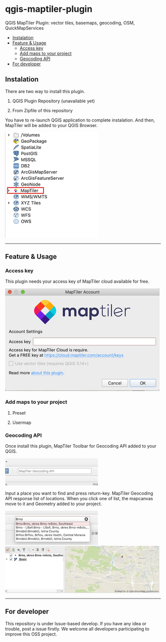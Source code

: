 # qgis-maptiler-plugin
QGIS MapTiler Plugin: vector tiles, basemaps, geocoding, OSM, QuickMapServices

<!-- TOC -->

- [Instalation](#instalation)
- [Feature & Usage](#feature--usage)
    - [Access key](#access-key)
    - [Add maps to your project](#add-maps-to-your-project)
    - [Geocoding API](#geocoding-api)
- [For developer](#for-developer)

<!-- /TOC -->

## Instalation

There are two way to install this plugin.

1. QGIS Plugin Repository (unavailable yet)

2. From Zipfile of this repository

You have to re-launch QGIS application to complete instalation.
And then, MapTiler will be added to your QGIS Browser.

<img src='imgs/readme_01.png'>

---

## Feature & Usage

### Access key

This plugin needs your access key of MapTiler cloud available for free.

<img src='imgs/readme_02.png'>

### Add maps to your project

1. Preset

2. Usermap

### Geocoding API

Once install this plugin, MapTiler Toolbar for Geocoding API added to your QGIS.

<img src='imgs/readme_03.png'>

Input a place you want to find and press return-key. MapTiler Geocoding API response list of locations.
When you click one of list, the mapcanvas move to it and Geometry added to your project.

<img src='imgs/readme_04.png'>  
<BR>
<img src='imgs/readme_05.png'>

---

## For developer

This repository is under Issue-based develop. If you have any idea or trouble, post a issue firstly.
We welcome all developers participating to improve this OSS project.
